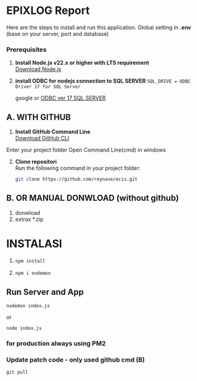 # EPIXLOG Report

Here are the steps to install and run this application.
Global setting  in  **.env** (base on your server, port and database)

### Prerequisites

1. **Install Node.js v22.x or higher with LTS requirement**  
   [Download Node.js](https://nodejs.org/en)
2. **install ODBC for nodejs connection to SQL SERVER**
   ```SQL_DRIVE = ODBC Driver 17 for SQL Server```
   
   google or [ODBC ver 17 SQL SERVER ](https://learn.microsoft.com/en-us/sql/connect/odbc/download-odbc-driver-for-sql-server?view=sql-server-ver16)


## A. WITH GITHUB
1. **Install GitHub Command Line**  
   [Download GitHub CLI](https://cli.github.com/)

Enter your project folder 
Open Command Line(cmd) in windows

2. **Clone repositori**  
   Run the following command in your project folder:
   ```bash
   git clone https://github.com/reynave/ecis.git

## B. OR MANUAL DONWLOAD (without github)
1. donwload 
2. extrax *.zip
 
# INSTALASI 

1. ```bash 
   npm install

2. ```bash 
   npm i nodemon

## Run Server and App

```
nodemon index.js
```
or 
```
node index.js
```

### for production always using **PM2**


### Update patch code - only used github cmd (B)
```
git pull
```


